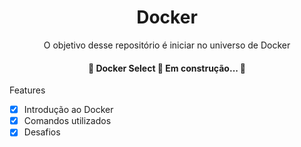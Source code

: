 <h1 align="center">Docker</h1>

<p align="center">O objetivo desse repositório é iniciar no universo de Docker</p>

<h4 align="center"> 
	🚧  Docker Select 🚀 Em construção...  🚧
</h4>

Features

- [x] Introdução ao Docker
- [x] Comandos utilizados
- [x] Desafios
